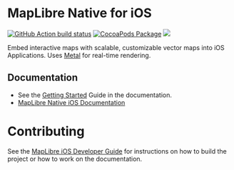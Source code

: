 # MapLibre Native for iOS

[![GitHub Action build status](https://github.com/maplibre/maplibre-native/actions/workflows/ios-ci.yml/badge.svg)](https://github.com/maplibre/maplibre-native/actions/workflows/ios-ci.yml) [![CocoaPods Package](https://img.shields.io/cocoapods/v/MapLibre.svg)](https://github.com/CocoaPods/Specs/tree/master/Specs/b/0/0/MapLibre) [![](https://img.shields.io/endpoint?url=https%3A%2F%2Fswiftpackageindex.com%2Fapi%2Fpackages%2Fmaplibre%2Fmaplibre-gl-native-distribution%2Fbadge%3Ftype%3Dplatforms)](https://swiftpackageindex.com/maplibre/maplibre-gl-native-distribution)

Embed interactive maps with scalable, customizable vector maps into iOS Applications. Uses [Metal](https://developer.apple.com/metal/) for real-time rendering.

## Documentation

- See the [Getting Started](https://maplibre.org/maplibre-native/ios/latest/documentation/maplibre-native-for-ios/gettingstarted) Guide in the documentation.
- [MapLibre Native iOS Documentation](https://maplibre.org/maplibre-native/ios/latest/documentation/maplibre/)

# Contributing

See the [MapLibre iOS Developer Guide](https://maplibre.org/maplibre-native/docs/book/platforms/ios) for instructions on how to build the project or how to work on the documentation.
